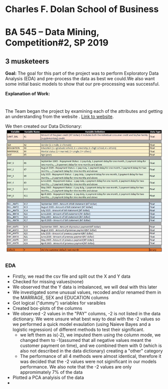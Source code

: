 # Charles F. Dolan School of Business

# BA 545 – Data Mining, Competition#2, SP 2019

## 3 musketeers

**Goal:** 
The goal for this part of the project was to  perform Exploratory Data Analysis (EDA) and pre-process the data as best we could.We also want some initial basic models to show that our pre-processing was successful.


**Explanation of Work:**

#  

The Team began the project by examining each of the attributes and getting an understanding from the website . [Link to website](https://archive.ics.uci.edu/ml/datasets/default+of+credit+card+clients).


We then created our Data Dictionary: **![](/Data_Dictionary_picture.JPG)**

### EDA

 - Firstly, we read the csv file and split out the X and Y data
 - Checked for missing values(none)
 - We observed that the Y data is imbalanced, we will deal with this later
 - We investigated some unusual values, recoded and/or renamed them in the MARRIAGE, SEX and EDUCATION columns
 - Got logical ("dummy") variables for varaibles
 - Created box-plots of the columns
 - We observed -2 values in the "PAY" columns, -2 is not listed in the data dictionary. We were unsure what best way to deal with the -2 values so we performed a quick model evaulation (using Naieve Bayes and a logistic regression) of different methods to test their significant.
     -  we left them as is(-2), we imputed them using the column mode, we changed them to -1(assumed that all negative values meant the customer payment on time), and we combined them with 0 (which is also not described in the data dictionary) creating a "other" category
     - The performance of all 4 methods were almost identical, therefore it was decided that the -2 values were not siginificant in our models performance. We also note that the -2 values are only appromimately 7% of the data
 - Plotted a PCA analyisis of the data
 - 